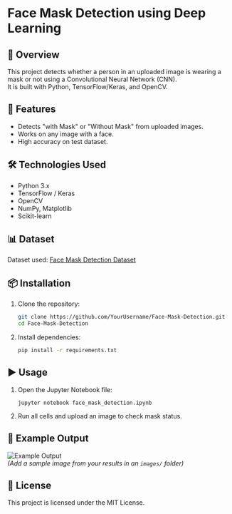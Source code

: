 # Face Mask Detection using Deep Learning

## 📌 Overview
This project detects whether a person in an uploaded image is wearing a mask or not using a Convolutional Neural Network (CNN).  
It is built with Python, TensorFlow/Keras, and OpenCV.

## 🚀 Features
- Detects "with Mask" or "Without Mask" from uploaded images.
- Works on any image with a face.
- High accuracy on test dataset.

## 🛠 Technologies Used
- Python 3.x
- TensorFlow / Keras
- OpenCV
- NumPy, Matplotlib
- Scikit-learn

## 📊 Dataset
Dataset used: [Face Mask Detection Dataset](https://www.kaggle.com/datasets/omkargurav/face-mask-dataset/data)  

## 📦 Installation
1. Clone the repository:
   ```bash
   git clone https://github.com/YourUsername/Face-Mask-Detection.git
   cd Face-Mask-Detection
   ```
2. Install dependencies:
   ```bash
   pip install -r requirements.txt
   ```

## ▶️ Usage
1. Open the Jupyter Notebook file:
   ```
   jupyter notebook face_mask_detection.ipynb
   ```
2. Run all cells and upload an image to check mask status.

## 📸 Example Output
![Example Output](images/sample_result.png)  
*(Add a sample image from your results in an `images/` folder)*

## 📜 License
This project is licensed under the MIT License.

